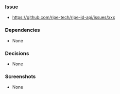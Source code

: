 ### Issue
- https://github.com/ripe-tech/ripe-id-api/issues/xxx

### Dependencies
- None

### Decisions
- None

### Screenshots
- None
